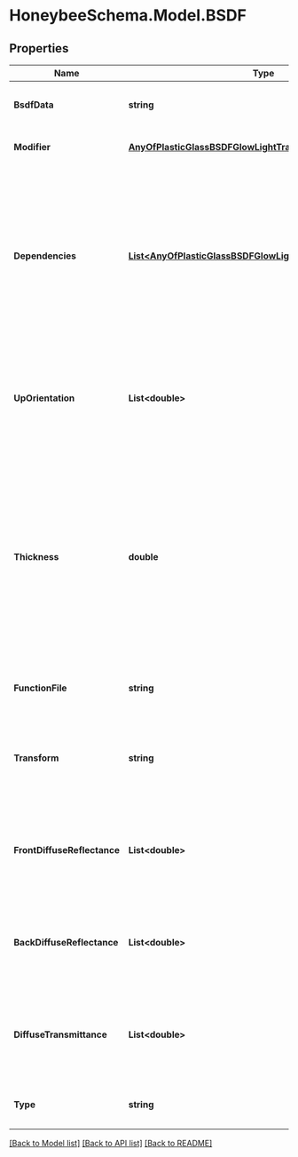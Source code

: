 
# HoneybeeSchema.Model.BSDF

## Properties

Name | Type | Description | Notes
------------ | ------------- | ------------- | -------------
**BsdfData** | **string** | A string with the contents of the BSDF XML file. | 
**Modifier** | [**AnyOfPlasticGlassBSDFGlowLightTransMetalVoidMirror**](AnyOfPlasticGlassBSDFGlowLightTransMetalVoidMirror.md) | Material modifier (default: Void). | [optional] 
**Dependencies** | [**List&lt;AnyOfPlasticGlassBSDFGlowLightTransMetalVoidMirror&gt;**](AnyOfPlasticGlassBSDFGlowLightTransMetalVoidMirror.md) | List of modifiers that this modifier depends on. This argument is only useful for defining advanced modifiers where the modifier is defined based on other modifiers (default: None). | [optional] 
**UpOrientation** | **List&lt;double&gt;** | Vector as sequence that sets the hemisphere that the BSDF material faces. (default: (0.01, 0.01, 1.00). | [optional] 
**Thickness** | **double** | Optional number to set the thickness of the BSDF material Sign of thickness indicates whether proxied geometry is behind the BSDF surface (when thickness is positive) or in front (when thickness is negative)(default: 0). | [optional] [default to 0D]
**FunctionFile** | **string** | Optional input for function file (default: \&quot;.\&quot;). | [optional] [default to "."]
**Transform** | **string** | Optional transform input to scale the thickness and reorient the up vector (default: None). | [optional] 
**FrontDiffuseReflectance** | **List&lt;double&gt;** | Optional additional front diffuse reflectance as sequence of numbers (default: None). | [optional] 
**BackDiffuseReflectance** | **List&lt;double&gt;** | Optional additional back diffuse reflectance as sequence of numbers (default: None). | [optional] 
**DiffuseTransmittance** | **List&lt;double&gt;** | Optional additional diffuse transmittance as sequence of numbers (default: None). | [optional] 
**Type** | **string** |  | [optional] [readonly] [default to "BSDF"]

[[Back to Model list]](../README.md#documentation-for-models)
[[Back to API list]](../README.md#documentation-for-api-endpoints)
[[Back to README]](../README.md)

